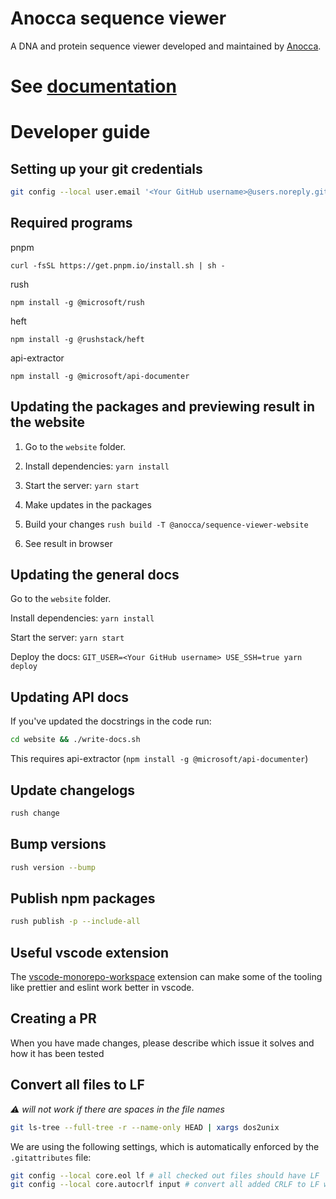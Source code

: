 # Anocca sequence viewer

A DNA and protein sequence viewer developed and maintained by [Anocca](https://www.anocca.com).


# See [documentation](https://anocca-ab.github.io/sequence-viewer/)

# Developer guide
## Setting up your git credentials
```bash
git config --local user.email '<Your GitHub username>@users.noreply.github.com'
```

## Required programs
pnpm

`curl -fsSL https://get.pnpm.io/install.sh | sh -`

rush

`npm install -g @microsoft/rush`

heft

`npm install -g @rushstack/heft`

api-extractor

`npm install -g @microsoft/api-documenter`



## Updating the packages and previewing result in the website
1. Go to the `website` folder.

2. Install dependencies: `yarn install`

3. Start the server: `yarn start`

4. Make updates in the packages

5. Build your changes `rush build -T @anocca/sequence-viewer-website`

6. See result in browser

## Updating the general docs
Go to the `website` folder.

Install dependencies: `yarn install`

Start the server: `yarn start`

Deploy the docs: `GIT_USER=<Your GitHub username> USE_SSH=true yarn deploy`

## Updating API docs
If you've updated the docstrings in the code run:

```bash
cd website && ./write-docs.sh
```

This requires api-extractor (`npm install -g @microsoft/api-documenter`)

## Update changelogs
```bash
rush change
```

## Bump versions
```bash
rush version --bump
```

## Publish npm packages

```bash
rush publish -p --include-all
```

## Useful vscode extension
The [vscode-monorepo-workspace](https://github.com/folke/vscode-monorepo-workspace) extension can make some of the tooling like prettier and eslint work better in vscode.


## Creating a PR
When you have made changes, please describe which issue it solves and how it has been tested

## Convert all files to LF
*⚠ will not work if there are spaces in the file names*
```bash
git ls-tree --full-tree -r --name-only HEAD | xargs dos2unix
```

We are using the following settings, which is automatically enforced by the `.gitattributes` file:
```bash
git config --local core.eol lf # all checked out files should have LF
git config --local core.autocrlf input # convert all added CRLF to LF when staging
```
